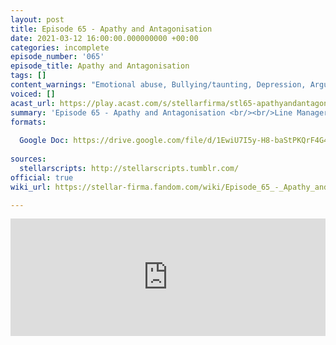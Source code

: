 ```yaml
---
layout: post
title: Episode 65 - Apathy and Antagonisation
date: 2021-03-12 16:00:00.000000000 +00:00
categories: incomplete
episode_number: '065'
episode_title: Apathy and Antagonisation
tags: []
content_warnings: "Emotional abuse, Bullying/taunting, Depression, Arguments, Restraints & interrogation, Panic, Discussions of: cults, existential futility, violence & injuries, Mentions of: self-harm (implied), guns, death & mass death, alcohol & alcoholism, arson & fire, food, exercise, innuendo"
voiced: []
acast_url: https://play.acast.com/s/stellarfirma/stl65-apathyandantagonisation
summary: 'Episode 65 - Apathy and Antagonisation <br/><br/>Line Manager Hartro Piltz proposes a fundamental change to team structure in response to non-specified performance-related issues during routine inquisitation and bequestionment.'
formats:
  
  Google Doc: https://drive.google.com/file/d/1EwiU7I5y-H8-baStPKQrF4G4RMpD7A2j/view
  
sources:
  stellarscripts: http://stellarscripts.tumblr.com/
official: true
wiki_url: https://stellar-firma.fandom.com/wiki/Episode_65_-_Apathy_and_Antagonisation

---
```


<iframe title="Embed Player" width="100%" height="188px" src="https://embed.acast.com/9b621e90-6416-4c18-8fa7-f032c46c6f74/a54f5ca5-99a2-4ffe-9c34-16e01191844e" scrolling="no" frameBorder="0" style="border:none;overflow:hidden;"></iframe>
